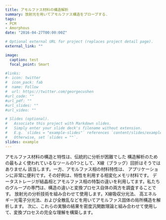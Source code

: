 ```yaml
---
title: アモルファス材料の構造解析
summary: 放射光を用いてアモルファス構造をプローブする.
tags:
- PCM
- Amorphous
date: "2016-04-27T00:00:00Z"

# Optional external URL for project (replaces project detail page).
external_link: ""

image:
  caption: test
  focal_point: Smart

#links:
#- icon: twitter
#  icon_pack: fab
#  name: Follow
#  url: https://twitter.com/georgecushen
#url_code: ""
#url_pdf: ""
#url_slides: ""
#url_video: ""

# Slides (optional).
#   Associate this project with Markdown slides.
#   Simply enter your slide deck's filename without extension.
#   E.g. `slides = "example-slides"` references `content/slides/example-slides.md`.
#   Otherwise, set `slides = ""`.
slides: example
---
```


アモルファス材料の構造と特性は、伝統的に分析が困難でした
構造解析のための最もよく使われているなツールの1つとして、X線（ブラッグ）回折はそうではありません
該当します。一方、アモルファス相の材料特性は、
アプリケーションに非常に便利です。その好例は、特性を利用する相変化メモリ材料です。
データストレージが結晶相とアモルファス相の特製の違いを利用してます。私たちのグループの専門は、構造の違いと変換プロセス自体の両方を調査することです。
放射光の分析技術を組み合わせて使用​​します。X線吸収分光法、
高エネルギー光電子分光法、および全散乱などを用いてアモルファス固体の局所構造を解析します。
次に、これらの実験の結果を密度汎関数理論と組み合わせて使用​​して、変換プロセスの完全な理解を構築します。
